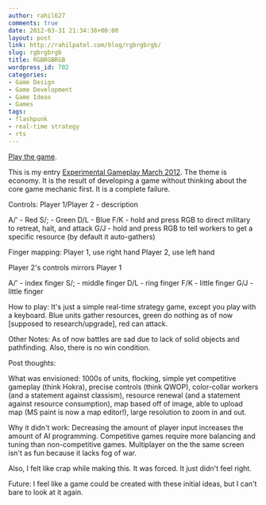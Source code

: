 ```yaml
---
author: rahil627
comments: true
date: 2012-03-31 21:34:38+00:00
layout: post
link: http://rahilpatel.com/blog/rgbrgbrgb/
slug: rgbrgbrgb
title: RGBRGBRGB
wordpress_id: 702
categories:
- Game Design
- Game Development
- Game Ideas
- Games
tags:
- flashpunk
- real-time strategy
- rts
---
```


[Play the game](http://rahilpatel.com/rgbrgbrgb.html).

This is my entry [Experimental Gameplay March 2012](http://experimentalgameplay.com/blog/2012/03/economy-in-march-2012/). The theme is economy. It is the result of developing a game without thinking about the core game mechanic first. It is a complete failure.

Controls:
Player 1/Player 2 - description

A/' - Red
S/; - Green
D/L - Blue
F/K - hold and press RGB to direct military to retreat, halt, and attack
G/J - hold and press RGB to tell workers to get a specific resource (by default it auto-gathers)

Finger mapping:
Player 1, use right hand
Player 2, use left hand

Player 2's controls mirrors Player 1

A/' - index finger
S/; - middle finger
D/L - ring finger
F/K - little finger
G/J - little finger

How to play:
It's just a simple real-time strategy game, except you play with a keyboard. Blue units gather resources, green do nothing as of now [supposed to research/upgrade], red can attack.

Other Notes:
As of now battles are sad due to lack of solid objects and pathfinding. Also, there is no win condition.

Post thoughts:

What was envisioned:
1000s of units, flocking, simple yet competitive gameplay (think Hokra), precise controls (think QWOP), color-collar workers (and a statement against classism), resource renewal (and a statement against resource consumption), map based off of image, able to upload map (MS paint is now a map editor!), large resolution to zoom in and out.

Why it didn't work:
Decreasing the amount of player input increases the amount of AI programming. Competitive games require more balancing and tuning than non-competitive games. Multiplayer on the the same screen isn't as fun because it lacks fog of war.

Also, I felt like crap while making this. It was forced. It just didn't feel right.

Future:
I feel like a game could be created with these initial ideas, but I can't bare to look at it again.
